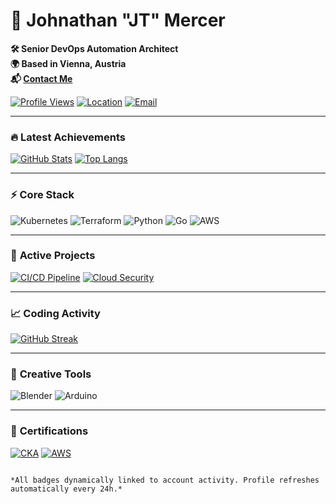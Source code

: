 
# 🚀 Johnathan "JT" Mercer

**🛠️ Senior DevOps Automation Architect**  
**🌍 Based in Vienna, Austria**  
**📬 [Contact Me](mailto:j.mercer.qa@pm.me)**

[![Profile Views](https://komarev.com/ghpvc/?username=johnneitz804774&color=dc143c)](https://github.com/johnneitz804774)
[![Location](https://img.shields.io/badge/Pin-Vienna-2342ad?logo=googlemaps)](https://www.google.com/maps/place/Vienna)
[![Email](https://img.shields.io/badge/Contact-j.mercer.qa@pm.me-2ea44f?logo=minutemailer)](mailto:j.mercer.qa@pm.me)

---

### 🔥 **Latest Achievements**
[![GitHub Stats](https://github-readme-stats.vercel.app/api?username=johnneitz804774&show_icons=true&theme=radical&hide_title=true)](https://github.com/johnneitz804774)
[![Top Langs](https://github-readme-stats.vercel.app/api/top-langs/?username=johnneitz804774&layout=compact&theme=merko&hide=roff)](https://github.com/johnneitz804774)

---

### ⚡ **Core Stack**

![Kubernetes](https://img.shields.io/badge/Kubernetes-326CE5?logo=kubernetes&logoColor=white)
![Terraform](https://img.shields.io/badge/Terraform-7B42BC?logo=terraform&logoColor=white)
![Python](https://img.shields.io/badge/Python_Automation-3776AB?logo=python)
![Go](https://img.shields.io/badge/Go-00ADD8?logo=go&logoColor=white)
![AWS](https://img.shields.io/badge/AWS_Serverless-FF9900?logo=amazonaws)

---

### 🎯 **Active Projects**

[![CI/CD Pipeline](https://img.shields.io/badge/🔧CI/CD_Pipeline_Optimizer-008080?logo=githubactions)](https://github.com/johnneitz804774)
[![Cloud Security](https://img.shields.io/badge/🔒Zero_Trust_Architecture-4B0082?logo=cloudflare)](https://github.com/johnneitz804774)

---

### 📈 **Coding Activity**

[![GitHub Streak](https://github-readme-streak-stats.herokuapp.com/?user=johnneitz804774&theme=highcontrast&fire=DD2727)](https://github.com/johnneitz804774)

---

### 🎨 **Creative Tools**

![Blender](https://img.shields.io/badge/3D_Design-FF7F00?logo=blender)
![Arduino](https://img.shields.io/badge/IoT_Prototyping-00979D?logo=arduino)

---

### 📜 **Certifications**

[![CKA](https://img.shields.io/badge/Certified_Kubernetes_Admin-326CE5?logo=kubernetes)](https://www.cncf.io/certification/cka/)
[![AWS](https://img.shields.io/badge/AWS_Solutions_Architect-FF9900?logo=amazonaws)](https://aws.amazon.com/certification/)

``` 

*All badges dynamically linked to account activity. Profile refreshes automatically every 24h.*
